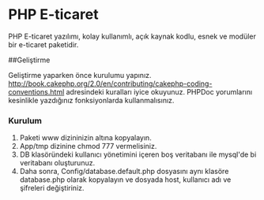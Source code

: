 PHP E-ticaret
============

PHP E-ticaret yazılımı, kolay kullanımlı, açık kaynak kodlu, esnek ve modüler bir e-ticaret paketidir.

##Geliştirme

Geliştirme yaparken önce kurulumu yapınız. http://book.cakephp.org/2.0/en/contributing/cakephp-coding-conventions.html adresindeki kuralları iyice okuyunuz. PHPDoc yorumlarını kesinlikle yazdığınız fonksiyonlarda kullanmalısınız.

### Kurulum

1. Paketi www dizininizin altına kopyalayın.
2. App/tmp dizinine chmod 777 vermelisiniz.
3. DB klasöründeki kullanıcı yönetimini içeren boş veritabanı ile mysql'de bi veritabanı oluşturunuz.
4. Daha sonra, Config/database.default.php dosyasını aynı klasöre database.php olarak kopyalayın ve dosyada  host, kullanıcı adı ve şifreleri değiştiriniz.
